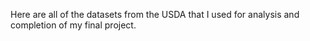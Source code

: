 Here are all of the datasets from the USDA that I used for analysis and completion of my final project. 
